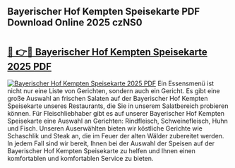 ## Bayerischer Hof Kempten Speisekarte PDF Download Online 2025 czNS0

# <h2><a href="http://gc5hhp.nevu.top/?p=Bayerischer+Hof+Kempten+Speisekarte">🔗 👉🔴 Bayerischer Hof Kempten Speisekarte 2025 PDF</a></h2>

[![Bayerischer Hof Kempten Speisekarte 2025 PDF](https://i.imgur.com/dBaPXMq.png)](http://gc5hhp.nevu.top/?p=Bayerischer+Hof+Kempten+Speisekarte)
Ein Essensmenü ist nicht nur eine Liste von Gerichten, sondern auch ein Gericht. Es gibt eine große Auswahl an frischen Salaten auf der Bayerischer Hof Kempten Speisekarte unseres Restaurants, die Sie in unserem Salatbereich probieren können. Für Fleischliebhaber gibt es auf unserer Bayerischer Hof Kempten Speisekarte eine Auswahl an Gerichten: Rindfleisch, Schweinefleisch, Huhn und Fisch. Unseren Auserwählten bieten wir köstliche Gerichte wie Schaschlik und Steak an, die im Feuer der alten Wälder zubereitet werden. In jedem Fall sind wir bereit, Ihnen bei der Auswahl der Speisen auf der Bayerischer Hof Kempten Speisekarte zu helfen und Ihnen einen komfortablen und komfortablen Service zu bieten.
